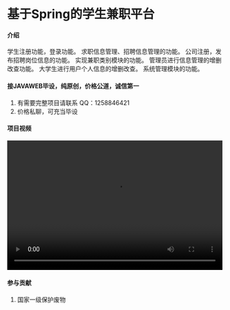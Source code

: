 # 基于Spring的学生兼职平台

#### 介绍
学生注册功能，登录功能。
求职信息管理、招聘信息管理的功能。
公司注册，发布招聘岗位信息的功能。
实现兼职类别模块的功能。
管理员进行信息管理的增删改查功能。
大学生进行用户个人信息的增删改查。
系统管理模块的功能。


#### 接JAVAWEB毕设，纯原创，价格公道，诚信第一

1.  有需要完整项目请联系 QQ：1258846421
2.  价格私聊，可充当毕设



#### 项目视频

<video src="https://www.bilibili.com/video/BV1c54y1G7W1?t=4.7" controls="controls" width="500" height="300">您的浏览器不支持播放该视频！</video>


#### 参与贡献

1.  国家一级保护废物